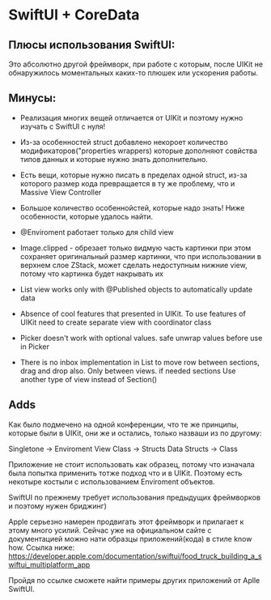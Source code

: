 #  SwiftUI + CoreData

  ## Плюсы использования SwiftUI: 
  Это абсолютно другой фреймворк, при работе с которым, после UIKit не обнаружилось моментальных каких-то плюшек или ускорения работы.
  
   ## Минусы:
  - Реализация многих вещей отличается от UIKit и поэтому нужно изучать с SwiftUI с нуля!
  - Из-за особенностей struct добавлено некороет количество модификаторов("properties wrappers) которые дополняют совйства типов данных и которые нужно знать дополнительно.
  - Есть вещи, которые нужно писать в пределах одной struct, из-за которого размер кода превращается в ту же проблему, что и Massive View Controller  
  
  - Большое количество особеннойстей, которые надо знать! Ниже особенности, которые удалось найти. 
  
 - @Enviroment работает только для child view
 - Image.clipped - обрезает только видмую часть картинки при этом сохраняет оригинальный размер картинки, что при использовании в верхнем слое ZStack, может сделать недоступным нижние view, потому что картинка будет накрывать их
 - List view works only with @Published objects to automatically update data
 - Absence of cool features that presented in UIKit. To use features of UIKit need to create separate view with coordinator class
 - Picker doesn't work with optional values. safe unwrap values before use in Picker
 - There is no inbox implementation in List to move row between sections, drag and drop also. Only between views. if needed sections Use another type of view instead of Section()
 
 ## Adds
 
 Как было подмечено на одной конференции, что те же принципы, которые были в UIKit, они же и остались, только назваши из по другому:
    
 Singletone -> Enviroment
 View  Class -> Structs
 Data  Structs -> Class
 
 Приложение не стоит использовать как образец, потому что изначала была попытка применить тотже подход что и в UIKit. Поэтому есть некотыре костыли с использованием Enviroment объектов.
 
 SwiftUI по прежнему требует использования предыдущих фреймворков и поэтому нужен бриджинг) 
 
 Apple серьезно намерен продвигать этот фреймворк и прилагает к этому много усилий. Сейчас уже на официальном сайте с документацией можно нати образцы приложений(кода) в стиле know how. Ссылка ниже:
 https://developer.apple.com/documentation/swiftui/food_truck_building_a_swiftui_multiplatform_app
 
 Пройдя по ссылке сможете найти примеры других приложений от Aplle SwiftUI.
  

